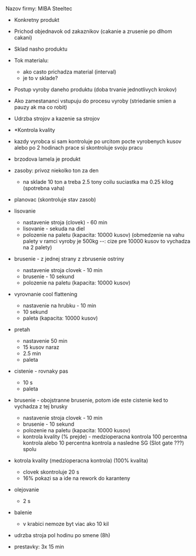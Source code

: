 Nazov firmy: MIBA Steeltec

-   Konkretny produkt

-   Prichod objednavok od zakaznikov (cakanie a zrusenie po dlhom cakani)
-   Sklad nasho produktu
-   Tok materialu:
    -   ako casto prichadza material (interval)
    -   je to v sklade?
-   Postup vyroby daneho produktu (doba trvanie jednotlivych krokov)
-   Ako zamestananci vstupuju do procesu vyroby (striedanie smien a pauzy ak ma co robit)
-   Udrzba strojov a kazenie sa strojov
-   *Kontrola kvality

- kazdy vyrobca si sam kontroluje po urcitom pocte vyrobenych kusov alebo po 2 hodinach prace si skontroluje svoju pracu 

- brzodova lamela je produkt

- zasoby: privoz niekolko ton za den
    - na sklade 10 ton a treba 2.5 tony coilu suciastka ma 0.25 kilog (spotrebna vaha)

- planovac (skontroluje stav zasob)

- lisovanie
    - nastavenie stroja (clovek) - 60 min
    - lisovanie - sekuda na diel
    - polozenie na paletu (kapacita: 10000 kusov) (obmedzenie na vahu palety v ramci vyroby je 500kg --: cize pre 10000 kusov to vychadza na 2 palety)
    
- brusenie - z jednej strany z zbrusenie ostriny 
    - nastavenie stroja clovek - 10 min
    - brusenie - 10 sekund
    - polozenie na paletu (kapacita: 10000 kusov)
- vyrovnanie cool flattening
    - nastavenie na hrubku - 10 min
    - 10 sekund
    - paleta (kapacita: 10000 kusov)
- pretah
    - nastavenie 50 min
    - 15 kusov naraz
    - 2.5 min
    - paleta 
- cistenie - rovnaky pas 
    - 10 s
    - paleta
- brusenie - obojstranne brusenie, potom ide este cistenie ked to vychadza z tej brusky
    - nastavenie stroja clovek - 10 min
    - brusenie - 10 sekund
    - polozenie na paletu (kapacita: 10000 kusov)
    - kontrola kvality (% prejde) - medzioperacna kontrola 100 percentna kontrola alebo 10 percentna kontrola a nasledne SG (Slot gate ???) spolu   
- kotrola kvality (medzioperacna kontrola) (100% kvalita)
    - clovek skontroluje 20 s
    - 16% pokazi sa a ide na rework do karanteny
- olejovanie
    - 2 s
- balenie
    - v krabici nemoze byt viac ako 10 kil


- udrzba stroja pol hodinu po smene (8h) 



- prestavky: 3x 15 min




